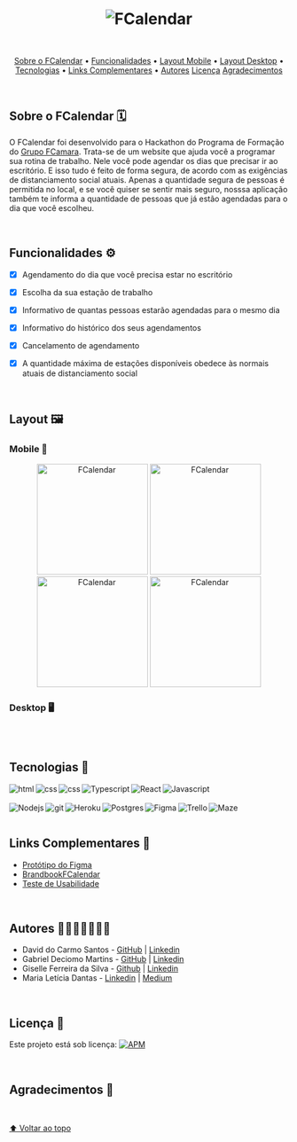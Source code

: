 
<h1 align="center">
    <img alt="FCalendar" src="https://i.postimg.cc/rF9byWQm/fcalendar-banner-readme.png" />
</h1>
</br>

<p align="center">
	<a href="#sobre">Sobre o FCalendar</a> • 
	<a href="#funcionalidades">Funcionalidades</a> • 
	<a href="#layout-mobile">Layout Mobile</a> • 
	<a href="#layout-desktop">Layout Desktop</a> • 
	<a href="#tecnologias">Tecnologias</a> • 
	<a href="#links-complementares">Links Complementares</a> • 
	<a href="#autores">Autores</a>
	<a href="#licenca">Licença</a>
	<a href="#agradecimentos">Agradecimentos</a>
</p>


</br>


## Sobre o FCalendar :spiral_calendar:
O FCalendar foi desenvolvido para o Hackathon do Programa de Formação do [Grupo FCamara](https://www.fcamara.com.br/).
Trata-se de um website que ajuda você a programar sua rotina de trabalho. Nele você pode agendar os dias que precisar ir ao escritório. E isso tudo é feito de forma segura, de acordo com as exigências de distanciamento social atuais. Apenas a quantidade segura de pessoas é permitida no local, e se você quiser se sentir mais seguro, nosssa aplicação também te informa a quantidade de pessoas que já estão agendadas para o dia que você escolheu.

</br>


## Funcionalidades ⚙️

- [x] Agendamento do dia que você precisa estar no escritório
- [x] Escolha da sua estação de trabalho
- [x] Informativo de quantas pessoas estarão agendadas para o mesmo dia
- [x] Informativo do histórico dos seus agendamentos
- [x] Cancelamento de agendamento
- [x] A quantidade máxima de estações disponíveis obedece às normais atuais de distanciamento social


</br> 

## Layout 🖼️  

### Mobile 📱  

<p align="center">
  <img alt="FCalendar" title="#FCalendar" src="https://i.postimg.cc/CLpYnhFB/mob-cadastro.png" width="200px">
  <img alt="FCalendar" title="#FCalendar" src="https://i.postimg.cc/CLnNX0DN/mob-login2.png" width="200px">
  <img alt="FCalendar" title="#FCalendar" src="https://i.postimg.cc/RFb7ppZy/mob-home.png" width="200px">
  <img alt="FCalendar" title="#FCalendar" src="https://i.postimg.cc/90Y9Tcnd/mob-agendamento.png" width="200px"> 

### Desktop 🖥️

    
</br>
</br>    
    

## Tecnologias 🧰

<img align="left" alt="html" src="https://img.shields.io/badge/HTML5-E34F26?style=for-the-badge&logo=html5&logoColor=white" />
<img align="left" alt="css" src="https://img.shields.io/badge/CSS3-1572B6?style=for-the-badge&logo=css3&logoColor=white" />
<img align="left" alt="css" src="https://img.shields.io/badge/SASS-hotpink.svg?style=for-the-badge&logo=SASS&logoColor=white" />
<img align="left" alt="Typescript" src="https://img.shields.io/badge/typescript-%23007ACC.svg?style=for-the-badge&logo=typescript&logoColor=white" />
<img align="left" alt="React" src="https://img.shields.io/badge/react-%2320232a.svg?style=for-the-badge&logo=react&logoColor=%2361DAFB" />
<img align="left" alt="Javascript" src="https://img.shields.io/badge/javascript-%23323330.svg?style=for-the-badge&logo=javascript&logoColor=%23F7DF1E" />

</br></br>
<img align="left" alt="Nodejs" src="https://img.shields.io/badge/node.js-6DA55F?style=for-the-badge&logo=node.js&logoColor=white" />
<img align="left" alt="git" src="https://img.shields.io/badge/Git-F05032?style=for-the-badge&logo=git&logoColor=white" />
<img align="left" alt="Heroku" src="https://img.shields.io/badge/heroku-%23430098.svg?style=for-the-badge&logo=heroku&logoColor=white" />
<img align="left" alt="Postgres" src="https://img.shields.io/badge/postgres-%23316192.svg?style=for-the-badge&logo=postgresql&logoColor=white" />
<img align="left" alt="Figma" src="https://img.shields.io/badge/Figma-F24E1E?style=for-the-badge&logo=figma&logoColor=white" />
<img align="left" alt="Trello" src="https://img.shields.io/badge/Trello-%23026AA7.svg?style=for-the-badge&logo=Trello&logoColor=white" />
<img align="left" alt="Maze" src="https://img.shields.io/badge/-MAZE-blue" />


</br>


## Links Complementares 🔗

+ [Protótipo do Figma](https://www.figma.com/file/xNP9lmoAzlzvyqOWPGhKuh/FCalendar?node-id=175%3A7530)
+ [BrandbookFCalendar](https://mariadantas.notion.site/Brandbook-FCalendar-41fba29b6b994a6dafd0c62636d19d58)
+ [Teste de Usabilidade](https://t.maze.co/53151283)

</br>

## Autores 🦸‍♀️🦸‍♂️🦸🦸‍♂️

+ David do Carmo Santos - [GitHub](https://github.com/davidscarmo) | [Linkedin](https://www.linkedin.com/in/davidscarmo/)
+ Gabriel Deciomo Martins - [GitHub]() | [Linkedin](https://www.linkedin.com/in/gabriel-deciomo-martins-6468b91b0/)
+ Giselle Ferreira da Silva - [Github](https://github.com/giselle-ferreira) | [Linkedin](www.linkedin.com/in/giselleferreiras)
+ Maria Letícia Dantas - [Linkedin](https://www.linkedin.com/in/leudantas/) | [Medium](https://leudantas.medium.com/)

</br>

## Licença 📜

Este projeto está sob licença: [![APM](https://img.shields.io/apm/l/react)](https://github.com/JenniSalum/Hackaton-19-FCamara/blob/main/LICENSE)

</br>

## Agradecimentos 🙏

</br>

[⬆ Voltar ao topo](#sobre)<br>
